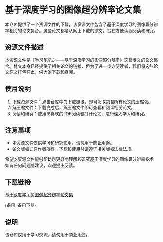 # 基于深度学习的图像超分辨率论文集

本仓库提供了一个资源文件的下载，该资源文件包含了基于深度学习的图像超分辨率相关的论文集合。这些论文都是从网上下载的原文，旨在方便读者阅读和研究。

## 资源文件描述

本资源文件是《学习笔记之——基于深度学习的图像超分辨率》这篇博文的论文集合。博文本身已经提供了相关论文的链接，但为了进一步方便读者，我们将这些论文原文打包在此，供大家下载和查阅。

## 使用说明

1. 下载资源文件：点击仓库中的下载链接，即可获取包含所有论文的压缩包。
2. 解压缩文件：下载完成后，解压缩文件即可查看和阅读相关论文。
3. 阅读和研究：使用您喜欢的PDF阅读器打开论文，进行深入学习和研究。

## 注意事项

- 本资源文件仅供学习和研究使用，请勿用于商业用途。
- 论文版权归原作者所有，下载和使用时请遵守相关版权法律法规。

希望本资源文件能够帮助您更好地理解和研究基于深度学习的图像超分辨率技术。如有任何问题或建议，欢迎提出反馈。

## 下载链接
[基于深度学习的图像超分辨率论文集](https://pan.quark.cn/s/aefd5a90e71a) 

(备用: [备用下载](https://pan.baidu.com/s/1rSYH_U-S5LchH-qTkYxhhw?pwd=1234))

## 说明

该仓库仅用于学习交流，请勿用于商业用途。
